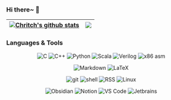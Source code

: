 ### Hi there~ 👋

<!-- 显示star等信息 -->
| <a href="https://github.com/Zerokei/Zerokei"><img align="center" src="https://github-readme-stats.vercel.app/api?username=Zerokei&show_icons=true&include_all_commits=true&theme=buefy&hide_border=true" alt="Chritch's github stats" /></a> | <a href="https://github.com/Zerokei/Zerokei"><img align="center" src="https://github-readme-stats.vercel.app/api/top-langs/?username=Zerokei&layout=compact&theme=buefy&hide_border=true" /></a> |
| ------------- | ------------- |

### Languages & Tools
<p align="center">
<img src="https://img.shields.io/badge/-C-a8b9cc?logo=c&logoColor=fff" alt="C" />
<img src="https://img.shields.io/badge/-C%2B%2B-00599c?logo=c%2B%2B&logoColor=fff" alt="C++" /> 
<img src="https://img.shields.io/badge/-Python-3776ab?logo=python&logoColor=fff" alt="Python" /> 
<img src="https://img.shields.io/badge/-Scala-c02300?logo=scala&logoColor=fff" alt="Scala" />
<img src="https://img.shields.io/badge/-Verilog-625f86?logo=v&logoColor=fff" alt="Verilog" />
<img src="https://img.shields.io/badge/-x86%20asm-0071C5?logo=intel&logoColor=fff" alt="x86 asm" />
</p>

<p align="center">
<img src="https://img.shields.io/badge/-Markdown-555555?logo=markdown&logoColor=fff" alt="Markdown" />
<img src="https://img.shields.io/badge/-LaTeX-111111?logo=latex&logoColor=fff" alt="LaTeX" />
</p>

<p align="center">
<img src="https://img.shields.io/badge/-git-F05032?logo=git&logoColor=fff" alt="git" />
<img src="https://img.shields.io/badge/-shell-4EAA25?logo=gnu%20bash&logoColor=fff" alt="shell" /> 
<img src="https://img.shields.io/badge/-RSS-FD6737?logo=rss&logoColor=fff" alt="RSS" /> 
<img src="https://img.shields.io/badge/-Linux-FCC624?logo=linux&logoColor=000" alt="Linux" />
</p>

<p align="center">
<img src="https://img.shields.io/badge/-Obsidian-8E2FFA?logo=obsidian&logoColor=fff" alt="Obsidian" />
<img src="https://img.shields.io/badge/-Notion-000000?logo=notion&logoColor=fff" alt="Notion" /> 
<img src="https://img.shields.io/badge/-VS%20Code-1f88ce?logo=visual%20studio%20code&logoColor=fff" alt="VS Code" /> 
<img src="https://img.shields.io/badge/-Jetbrains%20IDE-e1502b?logo=jetbrains&logoColor=fff" alt="Jetbrains" />
</p>
